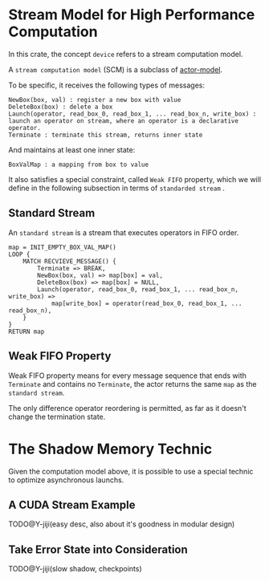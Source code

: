 # Stream Model for High Performance Computation

In this crate, the concept `device` refers to a stream computation model. 

A `stream computation model` (SCM) is a subclass of [actor-model](https://en.wikipedia.org/wiki/Actor_model). 

To be specific, it receives the following types of messages: 
```
NewBox(box, val) : register a new box with value
DeleteBox(box) : delete a box
Launch(operator, read_box_0, read_box_1, ... read_box_n, write_box) : launch an operator on stream, where an operator is a declarative operator. 
Terminate : terminate this stream, returns inner state
```
And maintains at least one inner state:
```
BoxValMap : a mapping from box to value
```

It also satisfies a special constraint, called `Weak FIFO` property, which we will define in the following subsection in terms of `standarded stream` . 

## Standard Stream

An `standard stream` is a stream that executes operators in FIFO order. 

```pseudocode
map = INIT_EMPTY_BOX_VAL_MAP()
LOOP {
    MATCH RECVIEVE_MESSAGE() {
        Terminate => BREAK,
        NewBox(box, val) => map[box] = val,
        DeleteBox(box) => map[box] = NULL,
        Launch(operator, read_box_0, read_box_1, ... read_box_n, write_box) => 
            map[write_box] = operator(read_box_0, read_box_1, ... read_box_n),
    }
}
RETURN map
```

## Weak FIFO Property

Weak FIFO property means for every message sequence that ends with `Terminate` and contains no `Terminate`, the actor returns the same `map` as the `standard stream`. 

The only difference operator reordering is permitted, as far as it doesn't change the termination state. 

# The Shadow Memory Technic

Given the computation model above, it is possible to use a special technic to optimize asynchronous launchs. 

## A CUDA Stream Example

TODO@Y-jiji(easy desc, also about it's goodness in modular design)

## Take Error State into Consideration

TODO@Y-jiji(slow shadow, checkpoints)

